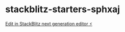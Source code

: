 # stackblitz-starters-sphxaj

[Edit in StackBlitz next generation editor ⚡️](https://stackblitz.com/~/github.com/tetchywaif/stackblitz-starters-sphxaj)